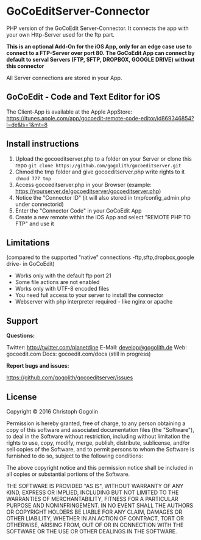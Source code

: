 GoCoEditServer-Connector
==============

PHP version of the GoCoEdit Server-Connector. 
It connects the app with your own Http-Server used 
for the ftp part. 

**This is an optional Add-On for the iOS App, only for an edge case use to connect to a FTP-Server over port 80. The GoCoEdit App can connect by default to serval Servers (FTP, SFTP, DROPBOX, GOOGLE DRIVE) without this connector**

All Server connections are stored in your App.

GoCoEdit - Code and Text Editor for iOS
-------------

The Client-App is available at the Apple AppStore:
https://itunes.apple.com/app/gocoedit-remote-code-editor/id869346854?l=de&ls=1&mt=8


Install instructions 
-------------

1. Upload the gocoeditserver.php to a folder on your Server or clone this repo
`git clone https://github.com/gogolith/gocoeditserver.git`
2. Chmod the tmp folder and give gocoeditserver.php write rights to it
`chmod 777 tmp`
3. Access gocoeditserver.php in your Browser (example: https://yourserver.de/gocoeditserver/gocoeditserver.php)
4. Notice the "Connector ID" (it will also stored in tmp/config_admin.php under connectorid)
5. Enter the "Connector Code" in your GoCoEdit App
6. Create a new remote within the iOS App and select "REMOTE PHP TO FTP" and use it


Limitations 
-------------

(compared to the supported "native" connections -ftp,sftp,dropbox,google drive- in GoCoEdit)

- Works only with the default ftp port 21
- Some file actions are not enabled
- Works only with UTF-8 encoded files
- You need full access to your server to install the connector 
- Webserver with php interpreter required - like nginx or apache


Support
-------------

**Questions:**

Twitter: http://twitter.com/planetdine
E-Mail: develop@gogolith.de
Web: gocoedit.com
Docs: gocoedit.com/docs (still in progress)

**Report bugs and issues:**

https://github.com/gogolith/gocoeditserver/issues



License
-------------
Copyright © 2016 Christoph Gogolin

Permission is hereby granted, free of charge, to any person obtaining a copy of this software and associated documentation files (the "Software"), to deal in the Software without restriction, including without limitation the rights to use, copy, modify, merge, publish, distribute, sublicense, and/or sell copies of the Software, and to permit persons to whom the Software is furnished to do so, subject to the following conditions:

The above copyright notice and this permission notice shall be included in all copies or substantial portions of the Software.

THE SOFTWARE IS PROVIDED "AS IS", WITHOUT WARRANTY OF ANY KIND, EXPRESS OR IMPLIED, INCLUDING BUT NOT LIMITED TO THE WARRANTIES OF MERCHANTABILITY, FITNESS FOR A PARTICULAR PURPOSE AND NONINFRINGEMENT. IN NO EVENT SHALL THE AUTHORS OR COPYRIGHT HOLDERS BE LIABLE FOR ANY CLAIM, DAMAGES OR OTHER LIABILITY, WHETHER IN AN ACTION OF CONTRACT, TORT OR OTHERWISE, ARISING FROM, OUT OF OR IN CONNECTION WITH THE SOFTWARE OR THE USE OR OTHER DEALINGS IN THE SOFTWARE.
